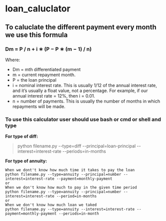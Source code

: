 # loan_caluclator

## To caluclate the different payment every month we use this formula
### Dm = P / n + i ∗ (P − P ∗ (m − 1) / n) 

Where:
- Dm = mth differentiated payment
- m = current repayment month.
- P = the loan principal
- i = nominal interest rate. This is usually 1/12 of the annual interest rate, and it’s usually a float value, not a percentage. For example, if our annual interest rate = 12%, then i = 0.01.
- n = number of payments. This is usually the number of months in which repayments will be made.

### To use this calculator user should use bash or cmd or shell and type
**For type of diff:**
> python filename.py --type=diff --principal=loan-principal --interest=interest-rate --periods=in-months

**For type of annuity:**
```
When we dont't know how much time it takes to pay the loan
python filename.py --type=annuity --principal=number --interest=interest-rate --payment=monthly-payment
or
When we don't know how much to pay in the given time period
python filename.py --type=annuity --principal=number --interest=interest-rate --period=in-months
or
When we don't know how much loan we taked
python filename.py --type=annuity --interest=interest-rate --payment=monthly-payment --periods=in-month
```
